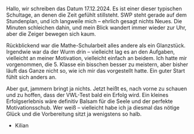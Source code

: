 Hallo, wir schreiben das Datum 17.12.2024. Es ist einer dieser typischen Schultage, an denen die Zeit gefühlt stillsteht. SWP steht gerade auf dem Stundenplan, und ich langweile mich – ehrlich gesagt nichts Neues. Die Minuten schleichen dahin, und mein Blick wandert immer wieder zur Uhr, aber die Zeiger bewegen sich kaum.

Rückblickend war die Mathe-Schularbeit alles andere als ein Glanzstück. Irgendwie war da der Wurm drin – vielleicht lag es an den Aufgaben, vielleicht an meiner Motivation, vielleicht einfach an beidem. Ich hatte mir vorgenommen, die 5. Klasse ein bisschen besser zu meistern, aber bisher läuft das Ganze nicht so, wie ich mir das vorgestellt hatte. Ein guter Start fühlt sich anders an.

Aber gut, jammern bringt ja nichts. Jetzt heißt es, nach vorne zu schauen und zu hoffen, dass der VWL-Test bald ein Erfolg wird. Ein kleines Erfolgserlebnis wäre definitiv Balsam für die Seele und der perfekte Motivationsschub. Wer weiß – vielleicht habe ich ja diesmal das nötige Glück und die Vorbereitung sitzt ja wenigstens so halb.

- Kilian